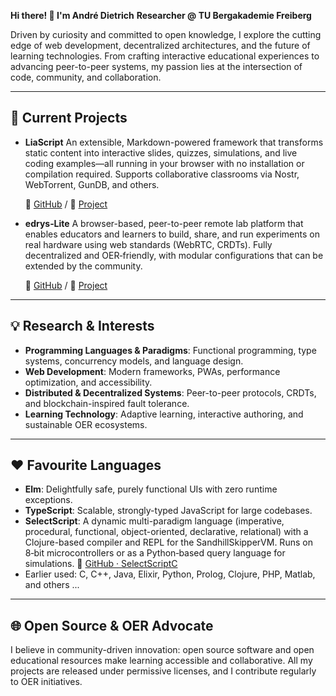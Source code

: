 **Hi there! 👋 I'm André Dietrich** &#x20;
**Researcher @ TU Bergakademie Freiberg**

Driven by curiosity and committed to open knowledge, I explore the cutting edge of web development, decentralized architectures, and the future of learning technologies. From crafting interactive educational experiences to advancing peer-to-peer systems, my passion lies at the intersection of code, community, and collaboration.

---

## 🔭 Current Projects

* **LiaScript**
  An extensible, Markdown-powered framework that transforms static content into interactive slides, quizzes, simulations, and live coding examples—all running in your browser with no installation or compilation required. Supports collaborative classrooms via Nostr, WebTorrent, GunDB, and others.

  🔗 [GitHub](https://github.com/LiaScript) / 🔗 [Project](https://liascript.github.io)

* **edrys‑Lite**
  A browser-based, peer-to-peer remote lab platform that enables educators and learners to build, share, and run experiments on real hardware using web standards (WebRTC, CRDTs). Fully decentralized and OER‑friendly, with modular configurations that can be extended by the community.
  
  🔗 [GitHub](https://github.com/edrys-labs) / 🔗 [Project](https://edrys-labs.github.io)
---

## 💡 Research & Interests

* **Programming Languages & Paradigms**: Functional programming, type systems, concurrency models, and language design.
* **Web Development**: Modern frameworks, PWAs, performance optimization, and accessibility.
* **Distributed & Decentralized Systems**: Peer-to-peer protocols, CRDTs, and blockchain-inspired fault tolerance.
* **Learning Technology**: Adaptive learning, interactive authoring, and sustainable OER ecosystems.

---

## ❤️ Favourite Languages

* **Elm**: Delightfully safe, purely functional UIs with zero runtime exceptions.
* **TypeScript**: Scalable, strongly-typed JavaScript for large codebases.
* **SelectScript**: A dynamic multi-paradigm language (imperative, procedural, functional, object-oriented, declarative, relational) with a Clojure-based compiler and REPL for the SandhillSkipperVM. Runs on 8‑bit microcontrollers or as a Python‑based query language for simulations.
  🔗 [GitHub · SelectScriptC](https://github.com/andre-dietrich/SelectScriptC)
* Earlier used: C, C++, Java, Elixir, Python, Prolog, Clojure, PHP, Matlab, and others ... 

---

## 🌐 Open Source & OER Advocate

I believe in community-driven innovation: open source software and open educational resources make learning accessible and collaborative. All my projects are released under permissive licenses, and I contribute regularly to OER initiatives.
